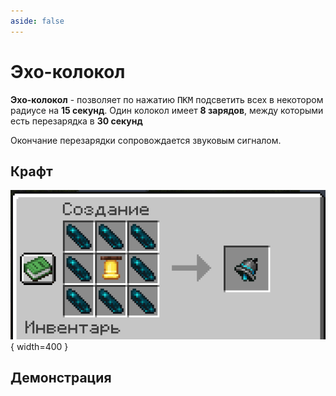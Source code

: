 ```yaml
---
aside: false
---
```


# Эхо-колокол

<ItemCard>
<Card style="overflow: hidden;" class="m-0">
    <template #header>
        <Image alt="user header" src="/assets/bestiary/items/echo_bell.png" width="40%"/>
    </template>
    <template #title>Эхо-колокол</template>
    <template #content>
      <Divider />
      <h3>Получение:</h3>
      <ul>
      <li>Крафт</li>
      </ul>
      <Divider />
      <p>Текстура: bykkake747</p>
    </template>
</Card>
</ItemCard>

**Эхо-колокол** - позволяет по нажатию <span class="keys"><kbd>ПКМ</kbd></span> подсветить всех в некотором радиусе на **15 секунд**. Один колокол имеет **8 зарядов**, между которыми есть перезарядка в **30 секунд**

Окончание перезарядки сопровождается звуковым сигналом.

## Крафт

![Крафт эхо-колокола](/assets/bestiary/crafts/echo_craft.png){ width=400 }

## Демонстрация

<Card style="overflow: hidden;" class="m-0">
    <template #header>
        <Image alt="user header" src="/assets/bestiary/items/echo_bell_demo.gif" width="75%"/>
    </template>
</Card>
